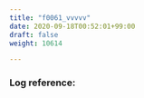 ```yaml
---
title: "f0061_vvvvv"
date: 2020-09-18T00:52:01+99:00
draft: false
weight: 10614

---
```


### Log reference: <no value>

```
